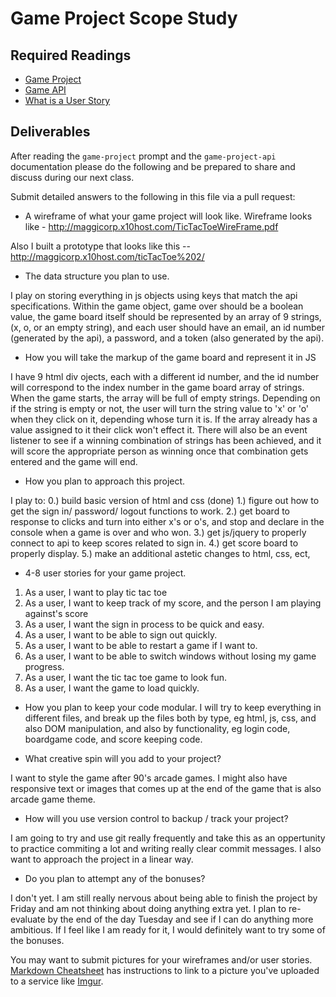 # Game Project Scope Study

## Required Readings

-   [Game Project](https://github.com/ga-wdi-boston/game-project)
-   [Game API](https://github.com/ga-wdi-boston/game-project-api)
-   [What is a User Story](https://www.mountaingoatsoftware.com/agile/user-stories)

## Deliverables

After reading the `game-project` prompt and the `game-project-api` documentation
please do the following and be prepared to share and discuss during our next
class.

Submit detailed answers to the following in this file via a pull request:

-   A wireframe of what your game project will look like.
Wireframe looks like - http://maggicorp.x10host.com/TicTacToeWireFrame.pdf

Also I built a prototype that looks like this -- http://maggicorp.x10host.com/ticTacToe%202/

-   The data structure you plan to use.

I play on storing everything in js objects using keys that match the api specifications.  Within the game object, game over should be a boolean value, the game board itself should be represented by an array of 9 strings, (x, o, or an empty string), and each user should have an email, an id number (generated by the api), a password, and a token (also generated by the api).

-   How you will take the markup of the game board and represent it in JS

I have 9 html div ojects, each with a different id number, and the id number will correspond to the index number in the game board array of strings.  When the game starts, the array will be full of empty strings. Depending on if the string is empty or not, the user will turn the string value to 'x' or 'o' when they click on it, depending whose turn it is.  If the array already has a value assigned to it their click won't effect it.  There will also be an event listener to see if a winning combination of strings has been achieved, and it will score the appropriate person as winning once that combination gets entered and the game will end.

-   How you plan to approach this project.

I play to:
0.) build basic version of html and css (done)
1.) figure out how to get the sign in/ password/ logout functions to work.
2.) get board to response to clicks and turn into either x's or o's, and stop and declare in the console when a game is over and who won.
3.) get js/jquery to properly connect to api to keep scores related to sign in.
4.) get score board to properly display.
5.) make an additional astetic changes to html, css, ect,


-   4-8 user stories for your game project.

1. As a user, I want to play tic tac toe
2. As a user, I want to keep track of my score, and the person I am playing against's score
3. As a user, I want the sign in process to be quick and easy.
4. As a user, I want to be able to sign out quickly.
5. As a user, I want to be able to restart a game if I want to.
6. As a user, I want to be able to switch windows without losing my game progress.
7. As a user, I want the tic tac toe game to look fun.
8. As a user, I want the game to load quickly.


-   How you plan to keep your code modular.
 I will try to keep everything in different files, and break up the files both by type, eg html, js, css, and also DOM manipulation, and also by functionality, eg login code, boardgame code, and score keeping code.

-   What creative spin will you add to your project?

I want to style the game after 90's arcade games.  I might also have responsive text or images that comes up at the end of the game that is also arcade game theme.

-   How will you use version control to backup / track your project?

I am going to try and use git really frequently and take this as an oppertunity to practice commiting a lot and writing really clear commit messages.  I also want to approach the project in a linear way.

-   Do you plan to attempt any of the bonuses?

I don't yet.  I am still really nervous about being able to finish the project by Friday and am not thinking about doing anything extra yet.  I plan to re-evaluate by the end of the day Tuesday and see if I can do anything more ambitious.  If I feel like I am ready for it, I would definitely want to try some of the bonuses.

You may want to submit pictures for your wireframes and/or user stories.
[Markdown Cheatsheet](https://github.com/adam-p/markdown-here/wiki/Markdown-Cheatsheet)
has instructions to link to a picture you've uploaded to a service like [Imgur](http://imgur.com/).
